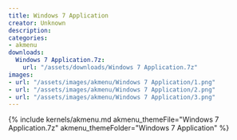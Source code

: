 ```yaml
---
title: Windows 7 Application
creator: Unknown
description: 
categories:
- akmenu
downloads:
  Windows 7 Application.7z:
    url: "/assets/downloads/Windows 7 Application.7z"
images:
- url: "/assets/images/akmenu/Windows 7 Application/1.png"
- url: "/assets/images/akmenu/Windows 7 Application/2.png"
- url: "/assets/images/akmenu/Windows 7 Application/3.png"
---
```


{% include kernels/akmenu.md akmenu_themeFile="Windows 7 Application.7z" akmenu_themeFolder="Windows 7 Application" %}
